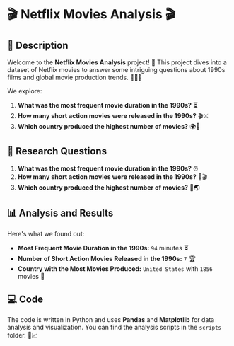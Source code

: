 # 🎬 Netflix Movies Analysis 🎬

## 📖 Description

Welcome to the **Netflix Movies Analysis** project! 🎉 This project dives into a dataset of Netflix movies to answer some intriguing questions about 1990s films and global movie production trends. 🕵️‍♂️✨

We explore:

1. **What was the most frequent movie duration in the 1990s?** ⏳
2. **How many short action movies were released in the 1990s?** 🎬⚔️
3. **Which country produced the highest number of movies?** 🌍🎥

## 🤔 Research Questions

1. **What was the most frequent movie duration in the 1990s?** ⏰
2. **How many short action movies were released in the 1990s?** 🥋🎬
3. **Which country produced the highest number of movies?** 🌟🌏

## 📊 Analysis and Results

Here's what we found out:

- **Most Frequent Movie Duration in the 1990s:** `94` minutes ⏳
- **Number of Short Action Movies Released in the 1990s:** `7` 🏆
- **Country with the Most Movies Produced:** `United States` with `1856` movies 🌟

## 💻 Code

The code is written in Python and uses **Pandas** and **Matplotlib** for data analysis and visualization. You can find the analysis scripts in the `scripts` folder. 🐍📈



